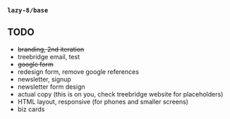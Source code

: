 ### `lazy-8/base`

## TODO

- ~~branding, 2nd iteration~~
- treebridge email, test
- ~~google form~~
- redesign form, remove google references
- newsletter, signup
- newsletter form design
- actual copy (this is on you, check treebridge website for placeholders)
- HTML layout, responsive (for phones and smaller screens)
- biz cards